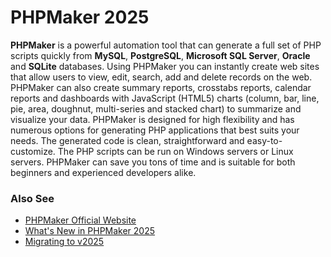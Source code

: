 # PHPMaker 2025
**PHPMaker** is a powerful automation tool that can generate a full set of PHP scripts quickly from **MySQL**, **PostgreSQL**, **Microsoft SQL Server**, **Oracle** and **SQLite** databases. Using PHPMaker you can instantly create web sites that allow users to view, edit, search, add and delete records on the web. PHPMaker can also create summary reports, crosstabs reports, calendar reports and dashboards with JavaScript (HTML5) charts (column, bar, line, pie, area, doughnut, multi-series and stacked chart) to summarize and visualize your data. PHPMaker is designed for high flexibility and has numerous options for generating PHP applications that best suits your needs. The generated code is clean, straightforward and easy-to-customize. The PHP scripts can be run on Windows servers or Linux servers. PHPMaker can save you tons of time and is suitable for both beginners and experienced developers alike.

### Also See
- [PHPMaker Official Website](https://phpmaker.dev)
- [What's New in PHPMaker 2025](https://phpmaker.dev/docs/#/phpmaker2025.html)
- [Migrating to v2025](https://phpmaker.dev/docs/#/migrate2025.html)
